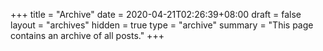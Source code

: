 +++
title =  "Archive"
date =  2020-04-21T02:26:39+08:00
draft = false
layout = "archives"
hidden = true
type = "archive"
summary = "This page contains an archive of all posts."
+++
